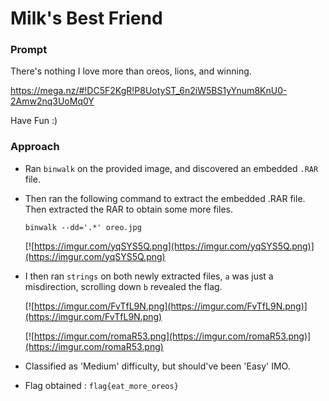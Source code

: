 # Milk's Best Friend

### Prompt

There's nothing I love more than oreos, lions, and winning. 

https://mega.nz/#!DC5F2KgR!P8UotyST_6n2iW5BS1yYnum8KnU0-2Amw2nq3UoMq0Y 

Have Fun :)

### Approach

- Ran ```binwalk``` on the provided image, and discovered an embedded ```.RAR``` file.

- Then ran the following command to extract the embedded .RAR file. Then extracted the RAR to obtain some more files.

  ```
  binwalk --dd='.*' oreo.jpg
  ```

  [![https://imgur.com/yqSYS5Q.png](https://imgur.com/yqSYS5Q.png)](https://imgur.com/yqSYS5Q.png)

- I then ran ```strings``` on both newly extracted files, ```a``` was just a misdirection, scrolling down ```b``` revealed the flag.

  [![https://imgur.com/FvTfL9N.png](https://imgur.com/FvTfL9N.png)](https://imgur.com/FvTfL9N.png)

  [![https://imgur.com/romaR53.png](https://imgur.com/romaR53.png)](https://imgur.com/romaR53.png)

- Classified as 'Medium' difficulty, but should've been 'Easy' IMO.

- Flag obtained : ```flag{eat_more_oreos}```
